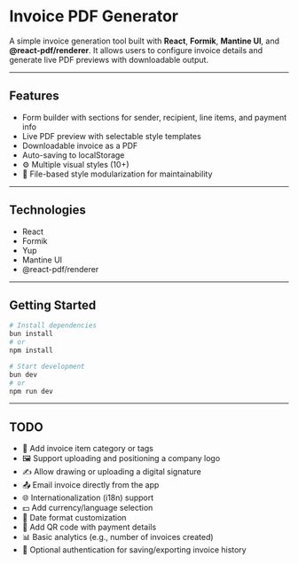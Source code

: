 # Invoice PDF Generator

A simple invoice generation tool built with **React**, **Formik**, **Mantine UI**, and **@react-pdf/renderer**. It allows users to configure invoice details and generate live PDF previews with downloadable output.

---

## Features

- Form builder with sections for sender, recipient, line items, and payment info
- Live PDF preview with selectable style templates
- Downloadable invoice as a PDF
- Auto-saving to localStorage
- ⚙️ Multiple visual styles (10+)
- 📁 File-based style modularization for maintainability

---

## Technologies

- React
- Formik
- Yup
- Mantine UI
- @react-pdf/renderer

---

## Getting Started

```bash
# Install dependencies
bun install
# or
npm install

# Start development
bun dev
# or
npm run dev
```

---

## TODO

- 🧾 Add invoice item category or tags
- 🖼️ Support uploading and positioning a company logo
- ✍️ Allow drawing or uploading a digital signature
- 📤 Email invoice directly from the app
- 🌐 Internationalization (i18n) support
- 💵 Add currency/language selection
- 📅 Date format customization
- 🧩 Add QR code with payment details
- 📊 Basic analytics (e.g., number of invoices created)
- 🔐 Optional authentication for saving/exporting invoice history
